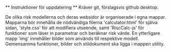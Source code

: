 ** Instruktioner för uppdatering **
Kräver git, förslagsvis github desktop.

De olika risk modellerna och deras websidor är organiserade i egna mappar. Mapparna bör innehålla de nödvändiga filerna 'calculator.html' för själva sidan, 'style.css' för att modifiera utseende, samt 'RiscCalc-js' för funktioner som läser in parametrar och beräknar risk värde. En ytterligare mapp 'img' innehåller bilder som används till respektive modell. Gemensamma funktioner, bilder och stildokument ska ligga i mappen utility.
